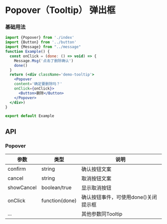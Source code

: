 # Popover（Tooltip） 弹出框

### 基础用法

```jsx
import {Popover} from './index'
import {Button} from '../button'
import {Message} from "../message"
function Example() {
  const onClick = (done: () => void) => {
    Message.Msg('点击了删除确认')
    done()
  }
  return (<div className='demo-tooltip'>
    <Popover
    content='确定要删除吗？'
    onClick={onClick}>
      <Button>删除</Button>
    </Popover>
  </div>)
}

export default Example

```

## API

### Popover

| 参数         | 类型             | 说明                    |
|------------|----------------|-----------------------|
| confirm    | string         | 确认按钮文案                |
| cancel     | string         | 取消按钮文案                |
| showCancel | boolean/true   | 显示取消按钮                |
| onClick    | function(done) | 确认按钮事件，可使用done()关闭提示框 |
| ...        |                | 其他参数同Tooltip          |
